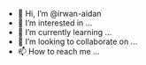 - 👋 Hi, I’m @irwan-aidan
- 👀 I’m interested in ...
- 🌱 I’m currently learning ...
- 💞️ I’m looking to collaborate on ...
- 📫 How to reach me ...

<!---
irwan-aidan/irwan-aidan is a ✨ special ✨ repository because its `README.md` (this file) appears on your GitHub profile.
You can click the Preview link to take a look at your changes.
--->
